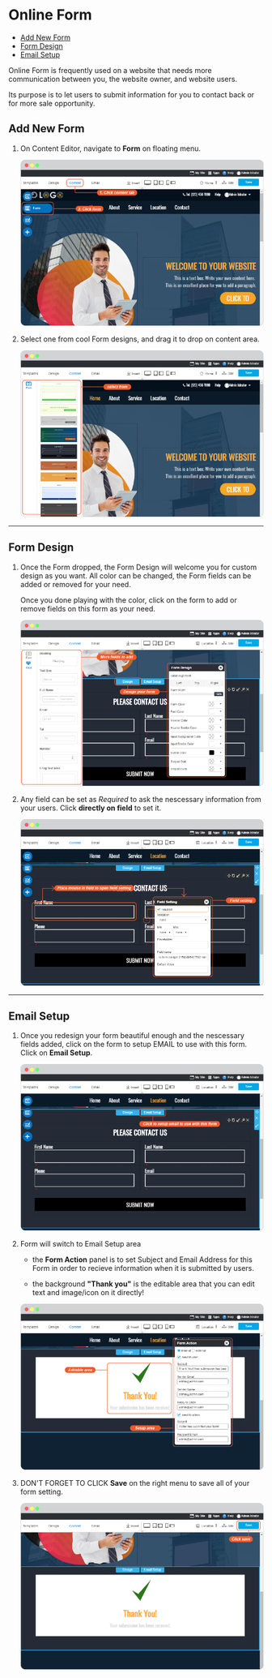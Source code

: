 # Online Form

- [Add New Form](#add-new-form)
- [Form Design](#form-design)
- [Email Setup](#email-setup)


Online Form is frequently used on a website that needs more communication between you, the website owner, and website users. 

Its purpose is to let users to submit information for you to contact back or for more sale opportunity.


## Add New Form

1. On Content Editor, navigate to **Form** on floating menu.

    ![image](images/online_form/img_click_form.png)

2. Select one from cool Form designs, and drag it to drop on content area.

    ![image](images/online_form/img_select_from.png)


---------------------------------------------------------------------------------------------------


## Form Design

1. Once the Form dropped, the Form Design will welcome you for custom design as you want. All color can be changed, the Form fields can be added or removed for your need.

    Once you done playing with the color, click on the form to add or remove fields on this form as your need.

    ![image](images/online_form/img_design_form.png)

2. Any field can be set as _Required_ to ask the nescessary information from your users. Click **directly on field** to set it.

    ![image](images/online_form/img_field_setting.png)


---------------------------------------------------------------------------------------------------

## Email Setup

1. Once you redesign your form beautiful enough and the nescessary fields added, click on the form to setup EMAIL to use with this form. Click on **Email Setup**.

    ![image](images/online_form/img_email_setup.png)

2. Form will switch to Email Setup area

   -   the **Form Action** panel is to set Subject and Email Address for this Form in order to recieve information when it is submitted by users.

   -   the background **"Thank you"** is the editable area that you can edit text and image/icon on it directly!

    ![image](images/online_form/img_thank_you_form.png)

3. DON'T FORGET TO CLICK **Save** on the right menu to save all of your form setting.

    ![image](images/online_form/img_save_form.png)